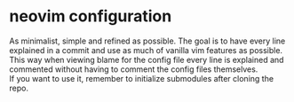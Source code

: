 # neovim configuration

As minimalist, simple and refined as possible. The goal is to have every line explained in a commit and use as much of vanilla vim features as possible. This way when viewing blame for the config file every line is explained and commented without having to comment the config files themselves.  
If you want to use it, remember to initialize submodules after cloning the repo.
